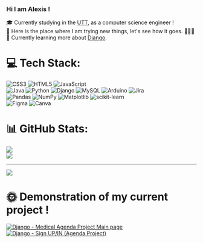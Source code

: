 ### Hi I am Alexis !

🎓 Currently studying in the [UTT](https://www.utt.fr/), as a computer science engineer !<br/>
🔎 Here is the place where I am trying new things, let's see how it goes. 🐢🐢🐢<br/>
📖 Currently learning more about [Django](https://www.djangoproject.com/).<br/>


# 💻 Tech Stack:
![CSS3](https://img.shields.io/badge/css3-%231572B6.svg?style=for-the-badge&logo=css3&logoColor=white) ![HTML5](https://img.shields.io/badge/html5-%23E34F26.svg?style=for-the-badge&logo=html5&logoColor=white) ![JavaScript](https://img.shields.io/badge/javascript-%23323330.svg?style=for-the-badge&logo=javascript&logoColor=%23F7DF1E) <br/>
![Java](https://img.shields.io/badge/java-%23ED8B00.svg?style=for-the-badge&logo=openjdk&logoColor=white) 
![Python](https://img.shields.io/badge/python-3670A0?style=for-the-badge&logo=python&logoColor=ffdd54) ![Django](https://img.shields.io/badge/django-%23092E20.svg?style=for-the-badge&logo=django&logoColor=white) 
![MySQL](https://img.shields.io/badge/mysql-%2300000f.svg?style=for-the-badge&logo=mysql&logoColor=white)
![Arduino](https://img.shields.io/badge/-Arduino-00979D?style=for-the-badge&logo=Arduino&logoColor=white) ![Jira](https://img.shields.io/badge/jira-%230A0FFF.svg?style=for-the-badge&logo=jira&logoColor=white)
<br/>
![Pandas](https://img.shields.io/badge/pandas-%23150458.svg?style=for-the-badge&logo=pandas&logoColor=white) ![NumPy](https://img.shields.io/badge/numpy-%23013243.svg?style=for-the-badge&logo=numpy&logoColor=white) ![Matplotlib](https://img.shields.io/badge/Matplotlib-%23ffffff.svg?style=for-the-badge&logo=Matplotlib&logoColor=black) ![scikit-learn](https://img.shields.io/badge/scikit--learn-%23F7931E.svg?style=for-the-badge&logo=scikit-learn&logoColor=white)
<br/>
![Figma](https://img.shields.io/badge/figma-%23F24E1E.svg?style=for-the-badge&logo=figma&logoColor=white)
![Canva](https://img.shields.io/badge/Canva-%2300C4CC.svg?style=for-the-badge&logo=Canva&logoColor=white)
<br/>

# 📊 GitHub Stats:
![](https://github-readme-stats.vercel.app/api?username=AlexisHoo&theme=dark&hide_border=false&include_all_commits=false&count_private=false)<br/>
![](https://github-readme-streak-stats.herokuapp.com/?user=AlexisHoo&theme=dark&hide_border=false)<br/>

---
[![](https://visitcount.itsvg.in/api?id=AlexisHoo&icon=0&color=0)](https://visitcount.itsvg.in)

<!-- Proudly created with GPRM ( https://gprm.itsvg.in ) -->

# 🌞 Demonstration of my current project !
<!-- BEGIN YOUTUBE-CARDS -->
[![Django - Medical Agenda Project Main page](https://ytcards.demolab.com/?id=qI3eCVTG2QE&title=Django+-+Medical+Agenda+Project+Main+page&lang=en&timestamp=1714069214&background_color=%230d1117&title_color=%23ffffff&stats_color=%23dedede&max_title_lines=1&width=250&border_radius=5 "Django - Medical Agenda Project Main page")](https://www.youtube.com/watch?v=qI3eCVTG2QE)
[![Django - Sign UP/IN (Agenda Project)](https://ytcards.demolab.com/?id=vxyxJWRI5YQ&title=Django+-+Sign+UP%2FIN+%28Agenda+Project%29&lang=en&timestamp=1714067481&background_color=%230d1117&title_color=%23ffffff&stats_color=%23dedede&max_title_lines=1&width=250&border_radius=5 "Django - Sign UP/IN (Agenda Project)")](https://www.youtube.com/watch?v=vxyxJWRI5YQ)
<!-- END YOUTUBE-CARDS -->
